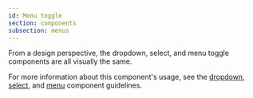 ```yaml
---
id: Menu toggle
section: components
subsection: menus
---
```


From a design perspective, the dropdown, select, and menu toggle components are all visually the same.

For more information about this component's usage, see the [dropdown](/components/menus/dropdown/design-guidelines), [select](/components/menus/select/design-guidelines), and [menu](/components/menus/menu/design-guidelines) component guidelines.
